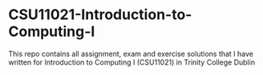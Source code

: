 # CSU11021-Introduction-to-Computing-I
This repo contains all assignment, exam and exercise solutions that I have written for Introduction to Computing I (CSU11021) in Trinity College Dublin
